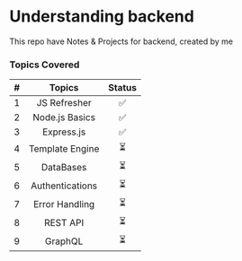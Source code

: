 # Understanding backend
This repo have Notes & Projects for backend, created by me

### Topics Covered

|   #   |     Topics      | Status |
| :---: | :-------------: | :----: |
|   1   |  JS Refresher   |   ✅    |
|   2   | Node.js Basics  |   ✅    |
|   3   |   Express.js    |   ✅    |
|   4   | Template Engine |   ⏳    |
|   5   |    DataBases    |   ⏳    |
|   6   | Authentications |   ⏳    |
|   7   | Error Handling  |   ⏳    |
|   8   |    REST API     |   ⏳    |
|   9   |     GraphQL     |   ⏳    |